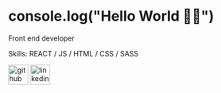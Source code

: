 # console.log("Hello World 👋🏻")

Front end developer

Skills: REACT / JS / HTML / CSS / SASS

[<img src='https://cdn.jsdelivr.net/npm/simple-icons@3.0.1/icons/github.svg' alt='github' height='40'>](https://github.com/JhordanReyes)  [<img src='https://cdn.jsdelivr.net/npm/simple-icons@3.0.1/icons/linkedin.svg' alt='linkedin' height='40'>](https://www.linkedin.com/in/https://www.linkedin.com/in/jhordanreyes//)  
